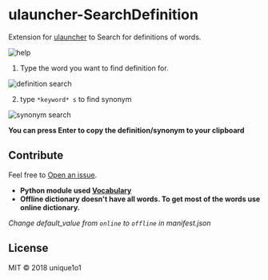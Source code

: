 # ulauncher-SearchDefinition
Extension for [ulauncher](https://ulauncher.io/) to Search for definitions of words.

![help](https://i.imgur.com/RN57q9g.png)


1. Type the word you want to find definition for.

![definition search](https://i.imgur.com/rT5rwVh.png)

2. type `*keyword* s` to find synonym

![synonym search](https://i.imgur.com/8bQQRKa.png)

**You can press Enter to copy the definition/synonym to your clipboard**

## Contribute

Feel free to [Open an issue](https://github.com/unique1o1/ulauncher-SearchDefinition/).

* **Python module used [Vocabulary](https://github.com/tasdikrahman/vocabulary)**
* **Offline dictionary doesn't have all words. To get most of the words use online dictionary.**

*Change default_value from `online` to `offline` in manifest.json*
## License

MIT © 2018 unique1o1
